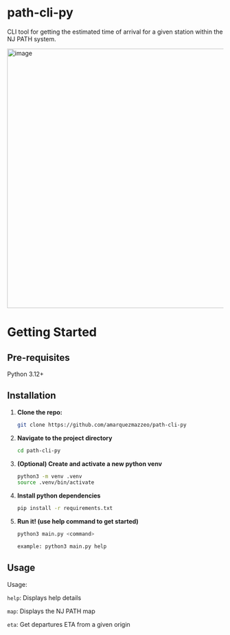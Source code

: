 # path-cli-py
CLI tool for getting the estimated time of arrival for a given station within the NJ PATH system.

<img width="674" height="604" alt="image" src="https://github.com/user-attachments/assets/8219a496-424a-496c-ab54-c8199f2f430a" />

# Getting Started

## Pre-requisites

Python 3.12+

## Installation

1. **Clone the repo:**
   ```bash
   git clone https://github.com/amarquezmazzeo/path-cli-py
   ```

2. **Navigate to the project directory**
   ```bash
   cd path-cli-py
   ```

3. **(Optional) Create and activate a new python venv**
   ```bash
   python3 -m venv .venv
   source .venv/bin/activate
   ```

4. **Install python dependencies**
   ```bash
   pip install -r requirements.txt
   ```

5. **Run it! (use help command to get started)**
   ```bash
   python3 main.py <command>

   example: python3 main.py help
   ```

## Usage

Usage:

```help```: Displays help details

```map```: Displays the NJ PATH map

```eta```: Get departures ETA from a given origin

